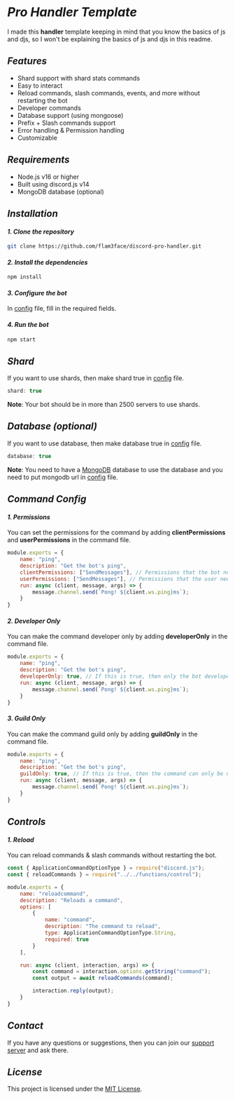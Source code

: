 # ___Pro Handler Template___
I made this **handler** template keeping in mind that you know the basics of js and djs, so I won't be explaining the basics of js and djs in this readme.

## ___Features___
- Shard support with shard stats commands
- Easy to interact
- Reload commands, slash commands, events, and more without restarting the bot
- Developer commands
- Database support (using mongoose)
- Prefix + Slash commands support
- Error handling & Permission handling
- Customizable

## ___Requirements___
- Node.js v16 or higher
- Built using discord.js v14
- MongoDB database (optional)

## ___Installation___
#### ___1. Clone the repository___
```bash
git clone https://github.com/flam3face/discord-pro-handler.git
```

#### ___2. Install the dependencies___
```bash
npm install
```

#### ___3. Configure the bot___
In [config](./structures/configuration/index.js) file, fill in the required fields.

#### ___4. Run the bot___
```bash
npm start
```

## ___Shard___
If you want to use shards, then make shard true in [config](./structures/configuration/index.js) file.

```js
shard: true
```

**Note**: Your bot should be in more than 2500 servers to use shards. 

## ___Database (optional)___
If you want to use database, then make database true in [config](./structures/configuration/index.js) file.

```js
database: true
```

**Note**: You need to have a [MongoDB](https://www.mongodb.com/products/platform/cloud) database to use the database and you need to put mongodb url in [config](./structures/configuration/index.js) file.

## ___Command Config___
#### ___1. Permissions___
You can set the permissions for the command by adding **clientPermissions** and **userPermissions** in the command file.

```js
module.exports = {
    name: "ping",
    description: "Get the bot's ping",
    clientPermissions: ["SendMessages"], // Permissions that the bot needs to run the command
    userPermissions: ["SendMessages"], // Permissions that the user needs to run the command
    run: async (client, message, args) => {
        message.channel.send(`Pong! ${client.ws.ping}ms`);
    }
}
```

#### ___2. Developer Only___
You can make the command developer only by adding **developerOnly** in the command file.

```js
module.exports = {
    name: "ping",
    description: "Get the bot's ping",
    developerOnly: true, // If this is true, then only the bot developers can run this command
    run: async (client, message, args) => {
        message.channel.send(`Pong! ${client.ws.ping}ms`);
    }
}
```

#### ___3. Guild Only___
You can make the command guild only by adding **guildOnly** in the command file.

```js
module.exports = {
    name: "ping",
    description: "Get the bot's ping",
    guildOnly: true, // If this is true, then the command can only be used in guilds
    run: async (client, message, args) => {
        message.channel.send(`Pong! ${client.ws.ping}ms`);
    }
}
```

## ___Controls___

#### ___1. Reload___
You can reload commands & slash commands without restarting the bot.

```js
const { ApplicationCommandOptionType } = require("discord.js");
const { reloadCommands } = require("../../functions/control");

module.exports = {
    name: "reloadcommand",
    description: "Reloads a command",
    options: [
        {
            name: "command",
            description: "The command to reload",
            type: ApplicationCommandOptionType.String,
            required: true
        }
    ],

    run: async (client, interaction, args) => {
        const command = interaction.options.getString("command");
        const output = await reloadCommands(command);

        interaction.reply(output);
    }
}
```

## ___Contact___
If you have any questions or suggestions, then you can join our [support server](https://discord.gg/TvjrWtEuyP) and ask there.

## ___License___
This project is licensed under the [MIT License](./LICENSE).
